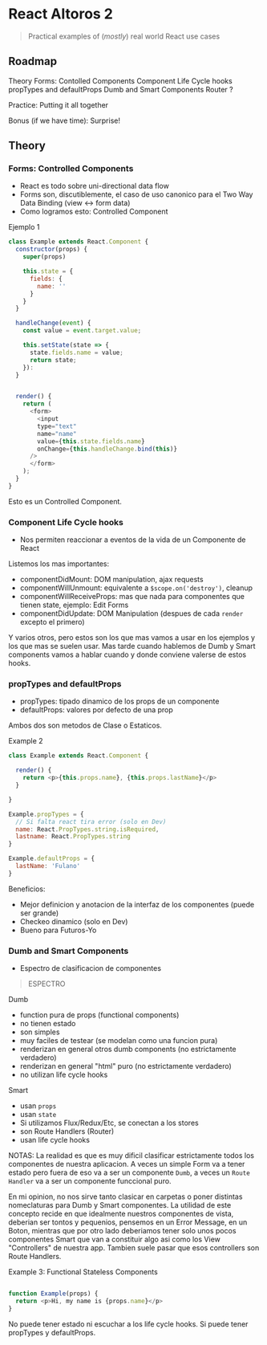 # React Altoros 2

> Practical examples of (_mostly_) real world React use cases


## Roadmap

Theory
Forms: Contolled Components
Component Life Cycle hooks
propTypes and defaultProps
Dumb and Smart Components
Router ?

Practice: Putting it all together


Bonus (if we have time): Surprise!


## Theory

### Forms: Controlled Components

- React es todo sobre uni-directional data flow
- Forms son, discutiblemente, el caso de uso canonico para el Two Way Data Binding (view <-> form data)
- Como logramos esto: Controlled Component

Ejemplo 1
```javascript
class Example extends React.Component {
  constructor(props) {
    super(props)

    this.state = {
      fields: {
        name: ''
      }
    }
  }

  handleChange(event) {
    const value = event.target.value;

    this.setState(state => {
      state.fields.name = value;
      return state;
    }):
  }


  render() {
    return (
      <form>
        <input
        type="text"
        name="name"
        value={this.state.fields.name}
        onChange={this.handleChange.bind(this)}
      />
      </form>
    );
  }
}

```


Esto es un Controlled Component.


### Component Life Cycle hooks

- Nos permiten reaccionar a eventos de la vida de un Componente de React

Listemos los mas importantes:

- componentDidMount: DOM manipulation, ajax requests
- componentWillUnmount: equivalente a `$scope.on('destroy')`, cleanup
- componentWillReceiveProps: mas que nada para componentes que tienen state, ejemplo: Edit Forms
- componentDidUpdate: DOM Manipulation (despues de cada `render` excepto el primero)

Y varios otros, pero estos son los que mas vamos a usar en los ejemplos y los que mas se suelen usar.
Mas tarde cuando hablemos de Dumb y Smart components vamos a hablar cuando y donde conviene valerse de estos hooks.



### propTypes and defaultProps

- propTypes: tipado dinamico de los props de un componente
- defaultProps: valores por defecto de una prop

Ambos dos son metodos de Clase o Estaticos.

Example 2
```javascript
class Example extends React.Component {

  render() {
    return <p>{this.props.name}, {this.props.lastName}</p>
  }

}

Example.propTypes = {
  // Si falta react tira error (solo en Dev)
  name: React.PropTypes.string.isRequired,
  lastname: React.PropTypes.string
}

Example.defaultProps = {
  lastName: 'Fulano'
}


```

Beneficios:
- Mejor definicion y anotacion de la interfaz de los componentes (puede ser grande)
- Checkeo dinamico (solo en Dev)
- Bueno para Futuros-Yo





### Dumb and Smart Components

- Espectro de clasificacion de componentes

> ESPECTRO

Dumb

- function pura de props (functional components)
- no tienen estado
- son simples
- muy faciles de testear (se modelan como una funcion pura)
- renderizan en general otros dumb components (no estrictamente verdadero)
- renderizan en general "html" puro (no estrictamente verdadero)
- no utilizan life cycle hooks


 Smart
- usan `props`
- usan `state`
- Si utilizamos Flux/Redux/Etc, se conectan a los stores
- son Route Handlers (Router)
- usan life cycle hooks



NOTAS:
La realidad es que es muy dificil clasificar estrictamente todos los componentes de nuestra aplicacion.
A veces un simple Form va a tener estado pero fuera de eso va a ser un componente `Dumb`, a veces un
`Route Handler` va a ser un componente funccional puro.

En mi opinion, no nos sirve tanto clasicar en carpetas o poner distintas nomeclaturas para Dumb y Smart componentes.
La utilidad de este concepto recide en que idealmente nuestros componentes de vista, deberian ser tontos y pequenios,
pensemos en un Error Message, en un Boton, mientras que por otro lado deberiamos tener solo unos pocos componentes
Smart que van a constituir algo asi como los View "Controllers" de nuestra app. Tambien suele pasar que esos controllers
son Route Handlers.



Example 3: Functional Stateless Components
```javascript

function Example(props) {
  return <p>Hi, my name is {props.name}</p>
}
```

No puede tener estado ni escuchar a los life cycle hooks.
Si puede tener propTypes y defaultProps.





